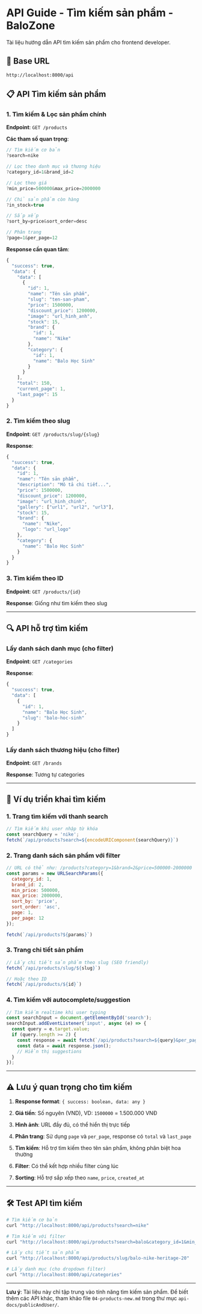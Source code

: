 # API Guide - Tìm kiếm sản phẩm - BaloZone

Tài liệu hướng dẫn API tìm kiếm sản phẩm cho frontend developer.

## 🔗 Base URL

```text
http://localhost:8000/api
```

## 📋 API Tìm kiếm sản phẩm

### 1. Tìm kiếm & Lọc sản phẩm chính

**Endpoint**: `GET /products`

**Các tham số quan trọng**:

```javascript
// Tìm kiếm cơ bản
?search=nike

// Lọc theo danh mục và thương hiệu
?category_id=1&brand_id=2

// Lọc theo giá
?min_price=500000&max_price=2000000

// Chỉ sản phẩm còn hàng
?in_stock=true

// Sắp xếp
?sort_by=price&sort_order=desc

// Phân trang
?page=1&per_page=12
```

**Response cần quan tâm**:
```javascript
{
  "success": true,
  "data": {
    "data": [
      {
        "id": 1,
        "name": "Tên sản phẩm",
        "slug": "ten-san-pham",
        "price": 1500000,
        "discount_price": 1200000,
        "image": "url_hinh_anh",
        "stock": 15,
        "brand": {
          "id": 1,
          "name": "Nike"
        },
        "category": {
          "id": 1,
          "name": "Balo Học Sinh"
        }
      }
    ],
    "total": 150,
    "current_page": 1,
    "last_page": 15
  }
}
```

### 2. Tìm kiếm theo slug

**Endpoint**: `GET /products/slug/{slug}`

**Response**:
```javascript
{
  "success": true,
  "data": {
    "id": 1,
    "name": "Tên sản phẩm",
    "description": "Mô tả chi tiết...",
    "price": 1500000,
    "discount_price": 1200000,
    "image": "url_hinh_chinh",
    "gallery": ["url1", "url2", "url3"],
    "stock": 15,
    "brand": {
      "name": "Nike",
      "logo": "url_logo"
    },
    "category": {
      "name": "Balo Học Sinh"
    }
  }
}
```

### 3. Tìm kiếm theo ID

**Endpoint**: `GET /products/{id}`

**Response**: Giống như tìm kiếm theo slug

---

## 🔍 API hỗ trợ tìm kiếm

### Lấy danh sách danh mục (cho filter)

**Endpoint**: `GET /categories`

**Response**:
```javascript
{
  "success": true,
  "data": [
    {
      "id": 1,
      "name": "Balo Học Sinh",
      "slug": "balo-hoc-sinh"
    }
  ]
}
```

### Lấy danh sách thương hiệu (cho filter)

**Endpoint**: `GET /brands`

**Response**: Tương tự categories

---

## 🎯 Ví dụ triển khai tìm kiếm

### 1. Trang tìm kiếm với thanh search

```javascript
// Tìm kiếm khi user nhập từ khóa
const searchQuery = 'nike';
fetch(`/api/products?search=${encodeURIComponent(searchQuery)}`)
```

### 2. Trang danh sách sản phẩm với filter

```javascript
// URL có thể như: /products?category=1&brand=2&price=500000-2000000
const params = new URLSearchParams({
  category_id: 1,
  brand_id: 2,
  min_price: 500000,
  max_price: 2000000,
  sort_by: 'price',
  sort_order: 'asc',
  page: 1,
  per_page: 12
});

fetch(`/api/products?${params}`)
```

### 3. Trang chi tiết sản phẩm

```javascript
// Lấy chi tiết sản phẩm theo slug (SEO friendly)
fetch(`/api/products/slug/${slug}`)

// Hoặc theo ID
fetch(`/api/products/${id}`)
```

### 4. Tìm kiếm với autocomplete/suggestion

```javascript
// Tìm kiếm realtime khi user typing
const searchInput = document.getElementById('search');
searchInput.addEventListener('input', async (e) => {
  const query = e.target.value;
  if (query.length >= 2) {
    const response = await fetch(`/api/products?search=${query}&per_page=5`);
    const data = await response.json();
    // Hiển thị suggestions
  }
});
```

---

## ⚠️ Lưu ý quan trọng cho tìm kiếm

1. **Response format**: `{ success: boolean, data: any }`

2. **Giá tiền**: Số nguyên (VND), VD: `1500000` = 1.500.000 VNĐ

3. **Hình ảnh**: URL đầy đủ, có thể hiển thị trực tiếp

4. **Phân trang**: Sử dụng `page` và `per_page`, response có `total` và `last_page`

5. **Tìm kiếm**: Hỗ trợ tìm kiếm theo tên sản phẩm, không phân biệt hoa thường

6. **Filter**: Có thể kết hợp nhiều filter cùng lúc

7. **Sorting**: Hỗ trợ sắp xếp theo `name`, `price`, `created_at`

---

## 🛠️ Test API tìm kiếm

```bash
# Tìm kiếm cơ bản
curl "http://localhost:8000/api/products?search=nike"

# Tìm kiếm với filter
curl "http://localhost:8000/api/products?search=balo&category_id=1&min_price=500000"

# Lấy chi tiết sản phẩm
curl "http://localhost:8000/api/products/slug/balo-nike-heritage-20"

# Lấy danh mục (cho dropdown filter)
curl "http://localhost:8000/api/categories"
```

---

**Lưu ý**: Tài liệu này chỉ tập trung vào tính năng tìm kiếm sản phẩm. Để biết thêm các API khác, tham khảo file `04-products-new.md` trong thư mục `api-docs/publicAndUser/`.
